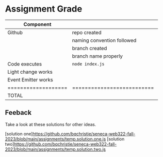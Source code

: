 # Assignment Grade

| Component           |                            | Points  | Grade |
| ------------------- | -------------------------- | ------- | ----- |
| Github              | repo created               | 10      | 10    |
|                     | naming convention followed | 10      | 10    |
|                     | branch created             | 10      | 10    |
|                     | branch name properly       | 10      | 10    |
| Code executes       | `node index.js`            | 20      | TBD   |
| Light change works  |                            | 20      | TBD   |
| Event Emitter works |                            | 20      | TBD   |
| =================== | ========================== | ======= | ===== |
| TOTAL               |                            | 100     | TBD   |

## Feeback

Take a look at these solutions for other ideas.

[solution one]https://github.com/bqchristie/seneca-web322-fall-2023/blob/main/assignments/temp.solution.one.js
[solution two]https://github.com/bqchristie/seneca-web322-fall-2023/blob/main/assignments/temp.solution.two.js

